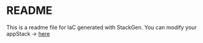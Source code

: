 # README
This is a readme file for IaC generated with StackGen.
You can modify your appStack -> [here](http://main.dev.stackgen.com/appstacks/57c75677-c0d3-472e-9a7c-83da7e57bbcc)
